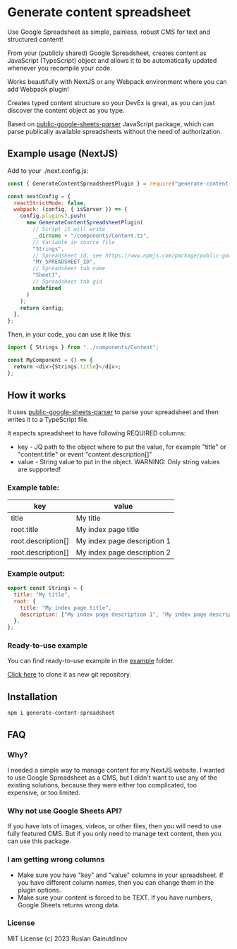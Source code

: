 # Generate content spreadsheet

Use Google Spreadsheet as simple, painless, robust CMS for text and structured content!

From your (publicly shared) Google Spreadsheet, creates content as JavaScript (TypeScript) object and allows it to be automatically updated whenever you recompile your code.

Works beautifully with NextJS or any Webpack environment where you can add Webpack plugin!

Creates typed content structure so your DevEx is great, as you can just discover the content object as you type.

Based on [public-google-sheets-parser](https://www.npmjs.com/package/public-google-sheets-parser) JavaScript package, which can parse publically available spreadsheets without the need of authorization.

## Example usage (NextJS)

Add to your ./next.config.js:

```js
const { GenerateContentSpreadsheetPlugin } = require("generate-content-spreadsheet");

const nextConfig = {
  reactStrictMode: false,
  webpack: (config, { isServer }) => {
    config.plugins?.push(
      new GenerateContentSpreadsheetPlugin(
        // Script it will write
        __dirname + "/components/Content.ts",
        // Variable in source file
        "Strings",
        // Spreadsheet id, see https://www.npmjs.com/package/public-google-sheets-parser
        "MY_SPREADSHEET_ID",
        // Spreadsheet tab name
        "Sheet1",
        // Spreadsheet tab gid
        undefined
      )
    );
    return config;
  },
};
```

Then, in your code, you can use it like this:

```js
import { Strings } from "../components/Content";

const MyComponent = () => {
  return <div>{Strings.title}</div>;
};
```

## How it works

It uses [public-google-sheets-parser](https://www.npmjs.com/package/public-google-sheets-parser) to parse your spreadsheet and then writes it to a TypeScript file.

It expects spreadsheet to have following REQUIRED columns:

- key - JQ path to the object where to put the value, for example "title" or "content.title" or event "content.description[]"
- value - String value to put in the object. WARNING: Only string values are supported!

### Example table:

| key                | value                       |
| ------------------ | --------------------------- |
| title              | My title                    |
| root.title         | My index page title         |
| root.description[] | My index page description 1 |
| root.description[] | My index page description 2 |

### Example output:

```js
export const Strings = {
  title: "My title",
  root: {
    title: "My index page title",
    description: ["My index page description 1", "My index page description 2"],
  },
};
```

### Ready-to-use example

You can find ready-to-use example in the [example](./example) folder.

[Click here]() to clone it as new git repository.

## Installation

```
npm i generate-content-spreadsheet
```

## FAQ

### Why?

I needed a simple way to manage content for my NextJS website. I wanted to use Google Spreadsheet as a CMS, but I didn't want to use any of the existing solutions, because they were either too complicated, too expensive, or too limited.

### Why not use Google Sheets API?

If you have lots of images, videos, or other files, then you will need to use fully featured CMS. But if you only need to manage text content, then you can use this package.

### I am getting wrong columns

- Make sure you have "key" and "value" columns in your spreadsheet. If you have different column names, then you can change them in the plugin options.
- Make sure your content is forced to be TEXT. If you have numbers, Google Sheets returns wrong data.

### License

MIT License (c) 2023 Ruslan Gainutdinov
